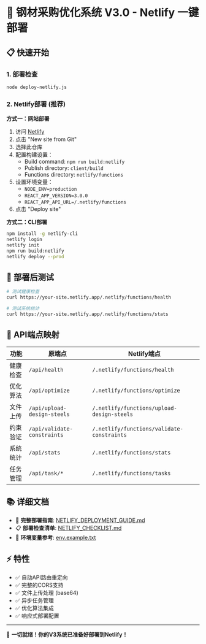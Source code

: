 # 🚀 钢材采购优化系统 V3.0 - Netlify 一键部署

## 📋 快速开始

### 1. 部署检查
```bash
node deploy-netlify.js
```

### 2. Netlify部署 (推荐)

**方式一：网站部署**
1. 访问 [Netlify](https://www.netlify.com) 
2. 点击 "New site from Git"
3. 选择此仓库
4. 配置构建设置：
   - Build command: `npm run build:netlify`
   - Publish directory: `client/build`
   - Functions directory: `netlify/functions`
5. 设置环境变量：
   - `NODE_ENV=production`
   - `REACT_APP_VERSION=3.0.0`
   - `REACT_APP_API_URL=/.netlify/functions`
6. 点击 "Deploy site"

**方式二：CLI部署**
```bash
npm install -g netlify-cli
netlify login
netlify init
npm run build:netlify
netlify deploy --prod
```

## 🔧 部署后测试

```bash
# 测试健康检查
curl https://your-site.netlify.app/.netlify/functions/health

# 测试系统统计
curl https://your-site.netlify.app/.netlify/functions/stats
```

## 📱 API端点映射

| 功能 | 原端点 | Netlify端点 |
|------|--------|-------------|
| 健康检查 | `/api/health` | `/.netlify/functions/health` |
| 优化算法 | `/api/optimize` | `/.netlify/functions/optimize` |
| 文件上传 | `/api/upload-design-steels` | `/.netlify/functions/upload-design-steels` |
| 约束验证 | `/api/validate-constraints` | `/.netlify/functions/validate-constraints` |
| 系统统计 | `/api/stats` | `/.netlify/functions/stats` |
| 任务管理 | `/api/task/*` | `/.netlify/functions/tasks` |

## 📚 详细文档

- 📖 **完整部署指南**: [NETLIFY_DEPLOYMENT_GUIDE.md](./NETLIFY_DEPLOYMENT_GUIDE.md)
- 📋 **部署检查清单**: [NETLIFY_CHECKLIST.md](./NETLIFY_CHECKLIST.md)
- 🔧 **环境变量参考**: [env.example.txt](./env.example.txt)

## ⚡ 特性

- ✅ 自动API路由重定向
- ✅ 完整的CORS支持
- ✅ 文件上传处理 (base64)
- ✅ 异步任务管理
- ✅ 优化算法集成
- ✅ 响应式部署配置

---

🎉 **一切就绪！你的V3系统已准备好部署到Netlify！** 